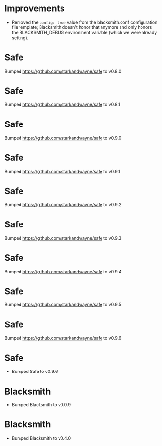 # Improvements

- Removed the `config: true` value from the blacksmith.conf
  configuration file template; Blacksmith doesn't honor that
  anymore and only honors the BLACKSMITH_DEBUG environment
  variable (which we were already setting).

# Safe
Bumped https://github.com/starkandwayne/safe to v0.8.0

# Safe
Bumped https://github.com/starkandwayne/safe to v0.8.1

# Safe
Bumped https://github.com/starkandwayne/safe to v0.9.0

# Safe
Bumped https://github.com/starkandwayne/safe to v0.9.1

# Safe
Bumped https://github.com/starkandwayne/safe to v0.9.2

# Safe
Bumped https://github.com/starkandwayne/safe to v0.9.3

# Safe
Bumped https://github.com/starkandwayne/safe to v0.9.4

# Safe
Bumped https://github.com/starkandwayne/safe to v0.9.5

# Safe
Bumped https://github.com/starkandwayne/safe to v0.9.6

# Safe

- Bumped Safe to v0.9.6

# Blacksmith

- Bumped Blacksmith to v0.0.9

# Blacksmith

- Bumped Blacksmith to v0.4.0
